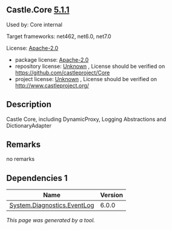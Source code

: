 Castle.Core [5.1.1](https://www.nuget.org/packages/Castle.Core/5.1.1)
--------------------

Used by: Core internal

Target frameworks: net462, net6.0, net7.0

License: [Apache-2.0](../../../../licenses/apache-2.0) 

- package license: [Apache-2.0](https://licenses.nuget.org/Apache-2.0) 
- repository license: [Unknown](https://github.com/castleproject/Core) , License should be verified on https://github.com/castleproject/Core
- project license: [Unknown](http://www.castleproject.org/) , License should be verified on http://www.castleproject.org/

Description
-----------
Castle Core, including DynamicProxy, Logging Abstractions and DictionaryAdapter

Remarks
-----------
no remarks


Dependencies 1
-----------

|Name|Version|
|----------|:----|
|[System.Diagnostics.EventLog](../../../../packages/nuget.org/system.diagnostics.eventlog/6.0.0)|6.0.0|

*This page was generated by a tool.*